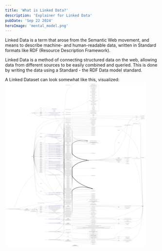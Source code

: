```yaml
---
title: 'What is Linked Data?'
description: 'Explainer for Linked Data'
pubDate: 'Sep 22 2024'
heroImage: 'mental_model.png'
---
```

Linked Data is a term that arose from the Semantic Web movement, and means to describe machine- and human-readable data, written in Standard formats like RDF (Resource Description Framework).

Linked Data is a method of connecting structured data on the web, allowing data from different sources to be easily combined and queried. This is done by writing the data using a Standard - the RDF Data model standard.

A Linked Dataset can look somewhat like this, visualized:
![alt text](../../../public/image.png)